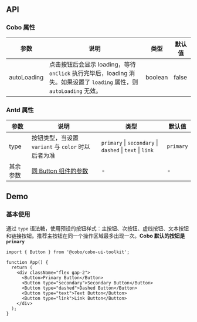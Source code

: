 ## API

### Cobo 属性

| 参数           | 说明                           | 类型           | 默认值    |
| -------------- | ---------------------------- | -------------- | -------- |
| autoLoading | 点击按钮后会显示 loading，等待 `onClick` 执行完毕后，loading 消失。如果设置了 `loading` 属性，则 `autoLoading` 无效。 | boolean | false |

### Antd 属性

| 参数           | 说明                           | 类型           | 默认值    |
| -------------- | ---------------------------- | -------------- | -------- |
| type | 按钮类型，当设置 `variant` 与 `color` 时以后者为准 | `primary` \| `secondary` \| `dashed` \| `text` \| `link` | `primary` |
| 其余参数       | [同 Button 组件的参数](https://ant.design/components/button-cn#api)   | - | - |

## Demo

### 基本使用

通过 `type` 语法糖，使用预设的按钮样式：主按钮、次按钮、虚线按钮、文本按钮和链接按钮。推荐主按钮在同一个操作区域最多出现一次。**Cobo 默认的按钮是 `primary`**

```tsx
import { Button } from '@cobo/cobo-ui-toolkit';

function App() {
  return (
    <div className="flex gap-2">
      <Button>Primary Button</Button>
      <Button type="secondary">Secondary Button</Button>
      <Button type="dashed">Dashed Button</Button>
      <Button type="text">Text Button</Button>
      <Button type="link">Link Button</Button>
    </div>
  );
}
```
